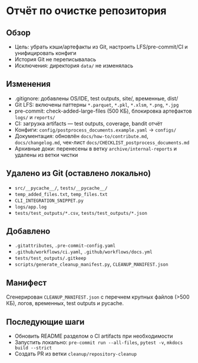 # Отчёт по очистке репозитория

## Обзор

- Цель: убрать кэши/артефакты из Git, настроить LFS/pre-commit/CI и унифицировать конфиги
- История Git не переписывалась
- Исключения: директория `data/` не изменялась

## Изменения

- .gitignore: добавлены OS/IDE, test outputs, site/, временные, dist/
- Git LFS: включены паттерны `*.parquet`, `*.pkl`, `*.xlsm`, `*.png`, `*.jpg`
- pre-commit: check-added-large-files (500 КБ), блокировка артефактов `logs/` и `reports/`
- CI: загрузка artifacts — test outputs, coverage, bandit отчёт
- Конфиги: `config/postprocess_documents.example.yaml` → `configs/`
- Документация: обновлён `docs/how-to/contribute.md`, `docs/changelog.md`, чек-лист `docs/CHECKLIST_postprocess_documents.md`
- Архивные доки: перенесены в ветку `archive/internal-reports` и удалены из ветки чистки

## Удалено из Git (оставлено локально)

- `src/__pycache__/`, `tests/__pycache__/`
- `temp_added_files.txt`, `temp_files.txt`
- `CLI_INTEGRATION_SNIPPET.py`
- `logs/app.log`
- `tests/test_outputs/*.csv`, `tests/test_outputs/*.json`

## Добавлено

- `.gitattributes`, `.pre-commit-config.yaml`
- `.github/workflows/ci.yaml`, `.github/workflows/docs.yml`
- `tests/test_outputs/.gitkeep`
- `scripts/generate_cleanup_manifest.py`, `CLEANUP_MANIFEST.json`

## Манифест

Сгенерирован `CLEANUP_MANIFEST.json` с перечнем крупных файлов (>500 КБ), логов, временных, test outputs и pycache.

## Последующие шаги

- Обновить README разделом о CI artifacts при необходимости
- Запустить локально: `pre-commit run --all-files`, `pytest -v`, `mkdocs build --strict`
- Создать PR из ветки `cleanup/repository-cleanup`
